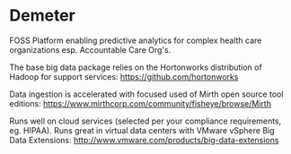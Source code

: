 # Demeter
FOSS Platform enabling predictive analytics for complex health care organizations esp. Accountable Care Org's.

The base big data package relies on the Hortonworks distribution of Hadoop for support services:
https://github.com/hortonworks 

Data ingestion is accelerated with focused used of Mirth open source tool editions:
https://www.mirthcorp.com/community/fisheye/browse/Mirth 

Runs well on cloud services (selected per your compliance requirements, eg. HIPAA). Runs great in virtual data centers with VMware vSphere Big Data Extensions:
http://www.vmware.com/products/big-data-extensions 
